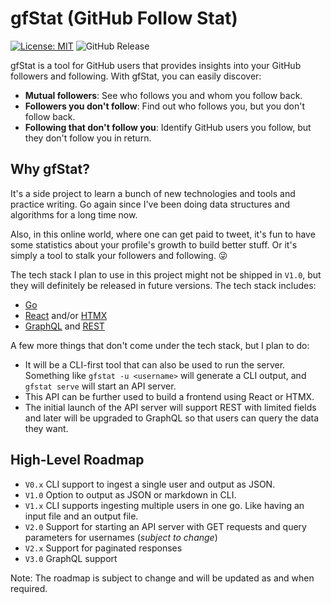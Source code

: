 # gfStat (GitHub Follow Stat)

[![License: MIT](https://img.shields.io/badge/License-MIT-yellow.svg)](https://opensource.org/licenses/MIT)
![GitHub Release](https://img.shields.io/github/release/JammUtkarsh/gfstat.svg?style=flat)

gfStat is a tool for GitHub users that provides insights into your GitHub followers and following. With gfStat, you can easily discover:

- **Mutual followers**: See who follows you and whom you follow back.
- **Followers you don't follow**: Find out who follows you, but you don't follow back.
- **Following that don't follow you**: Identify GitHub users you follow, but they don't follow you in return.

## Why gfStat?

It's a side project to learn a bunch of new technologies and tools and practice writing. Go again since I've been doing data structures and algorithms for a long time now.

Also, in this online world, where one can get paid to tweet, it's fun to have some statistics about your profile's growth to build better stuff.
Or it's simply a tool to stalk your followers and following. 😜

The tech stack I plan to use in this project might not be shipped in `V1.0`, but they will definitely be released in future versions. The tech stack includes:

- [Go](https://go.dev/)
- [React](https://react.dev/) and/or [HTMX](https://htmx.org/)
- [GraphQL](https://graphql.org/) and [REST](https://restfulapi.net/)

A few more things that don't come under the tech stack, but I plan to do:

- It will be a CLI-first tool that can also be used to run the server. Something like `gfstat -u <username>` will generate a CLI output, and `gfstat serve` will start an API server.
- This API can be further used to build a frontend using React or HTMX.
- The initial launch of the API server will support REST with limited fields and later will be upgraded to GraphQL so that users can query the data they want.

## High-Level Roadmap

- `V0.x` CLI support to ingest a single user and output as JSON.
- `V1.0` Option to output as JSON or markdown in CLI.
- `V1.x` CLI supports ingesting multiple users in one go. Like having an input file and an output file.
- `V2.0` Support for starting an API server with GET requests and query parameters for usernames (*subject to change*)
- `V2.x` Support for paginated responses
- `V3.0` GraphQL support

Note: The roadmap is subject to change and will be updated as and when required.
